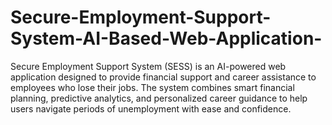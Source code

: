 # Secure-Employment-Support-System-AI-Based-Web-Application-
Secure Employment Support System (SESS) is an AI-powered web application designed to provide financial support and career assistance to employees who lose their jobs. The system combines smart financial planning, predictive analytics, and personalized career guidance to help users navigate periods of unemployment with ease and confidence.
